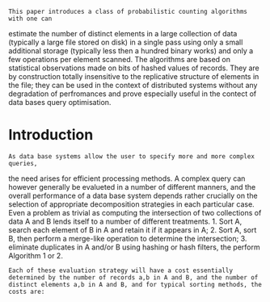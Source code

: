     This paper introduces a class of probabilistic counting algorithms with one can
estimate the number of distinct elements in a large collection of data (typically a large file stored on disk) in a single pass using only a small additional storage (typically less then a hundred binary works) and only a few operations per element scanned. The algorithms are based on statistical observations made on bits of hashed values of records. They are by construction totally insensitive to the replicative structure of elements in the file; they can be used in the context of distributed systems without any degradation of perfromances and prove especially useful in the contect of data bases query optimisation.

# Introduction
    As data base systems allow the user to specify more and more complex queries,
the need arises for efficient processing methods. A complex query can however
generally be evalueted in a number of different manners, and the overall performance of a data base system depends rather crucially on the selection of appropriate decomposition strategies in each particular case.
    Even a problem as trivial as computing the intersection of two collections of data A and B lends itself to a number of different treatments.
    1. Sort A, search each element of B in A and retain it if it appears in A;
    2. Sort A, sort B, then perform a merge-like operation to determine the intersection;
    3. eliminate duplicates in A and/or B using hashing or hash filters, the perform Algorithm 1 or 2.
    
    Each of these evaluation strategy will have a cost essentially determined by the number of records a,b in A and B, and the number of distinct elements a,b in A and B, and for typical sorting methods, the costs are: